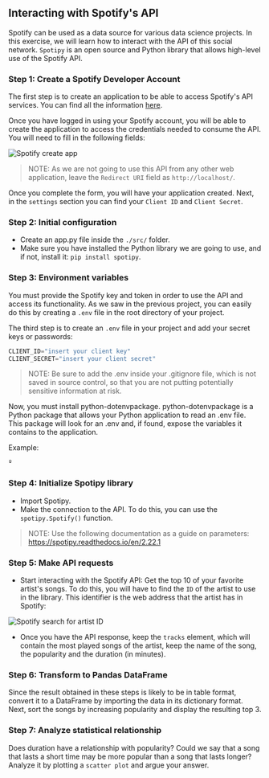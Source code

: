 ## Interacting with Spotify's API

Spotify can be used as a data source for various data science projects. In this exercise, we will learn how to interact with the API of this social network. `Spotipy` is an open source and Python library that allows high-level use of the Spotify API.

### Step 1: Create a Spotify Developer Account
The first step is to create an application to be able to access Spotify's API services. You can find all the information [here](https://developer.spotify.com/documentation/web-api).

Once you have logged in using your Spotify account, you will be able to create the application to access the credentials needed to consume the API. You will need to fill in the following fields:

![Spotify create app](https://github.com/4GeeksAcademy/interacting-with-api-python-project-tutorial/blob/main/assets/spotify_1.PNG?raw=true)

> NOTE: As we are not going to use this API from any other web application, leave the `Redirect URI` field as `http://localhost/`.

Once you complete the form, you will have your application created. Next, in the `settings` section you can find your `Client ID` and `Client Secret`.

### Step 2: Initial configuration

- Create an app.py file inside the `./src/` folder.
- Make sure you have installed the Python library we are going to use, and if not, install it: `pip install spotipy`.

### Step 3: Environment variables

You must provide the Spotify key and token in order to use the API and access its functionality. As we saw in the previous project, you can easily do this by creating a `.env` file in the root directory of your project.

The third step is to create an `.env` file in your project and add your secret keys or passwords:

```py
CLIENT_ID="insert your client key"
CLIENT_SECRET="insert your client secret"
```

> NOTE: Be sure to add the .env inside your .gitignore file, which is not saved in source control, so that you are not putting potentially sensitive information at risk.

Now, you must install python-dotenvpackage. python-dotenvpackage is a Python package that allows your Python application to read an .env file. This package will look for an .env and, if found, expose the variables it contains to the application.

Example:

```py
º
```

### Step 4: Initialize Spotipy library

- Import Spotipy.
- Make the connection to the API. To do this, you can use the `spotipy.Spotify()` function.

> NOTE: Use the following documentation as a guide on parameters: https://spotipy.readthedocs.io/en/2.22.1

### Step 5: Make API requests

- Start interacting with the Spotify API: Get the top 10 of your favorite artist's songs. To do this, you will have to find the `ID` of the artist to use in the library. This identifier is the web address that the artist has in Spotify:

![Spotify search for artist ID](https://github.com/4GeeksAcademy/interacting-with-api-python-project-tutorial/blob/main/assets/spotify_2.png?raw=true)

- Once you have the API response, keep the `tracks` element, which will contain the most played songs of the artist, keep the name of the song, the popularity and the duration (in minutes).

### Step 6: Transform to Pandas DataFrame

Since the result obtained in these steps is likely to be in table format, convert it to a DataFrame by importing the data in its dictionary format. Next, sort the songs by increasing popularity and display the resulting top 3.

### Step 7: Analyze statistical relationship

Does duration have a relationship with popularity? Could we say that a song that lasts a short time may be more popular than a song that lasts longer? Analyze it by plotting a `scatter plot` and argue your answer.